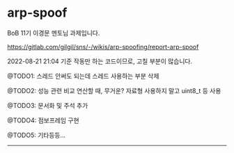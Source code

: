 # arp-spoof
BoB 11기 이경문 멘토님 과제입니다.

https://gitlab.com/gilgil/sns/-/wikis/arp-spoofing/report-arp-spoof


2022-08-21 21:04 기준 작동만 하는 코드이므로, 고칠 부분이 많습니다.

@TODO1: 스레드 안써도 되는데 스레드 사용하는 부분 삭제


@TODO2: 성능 관련 비교 연산할 때, 무거운? 자료형 사용하지 말고 uint8_t 등 사용


@TODO3: 문서화 및 주석 추가


@TODO4: 점보프레임 구현


@TODO5: 기타등등...


---
